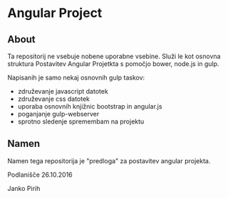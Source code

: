 # Angular Project

## About
Ta repositorij ne vsebuje nobene uporabne vsebine. Služi le kot osnovna struktura
Postavitev Angular Projetkta s pomočjo bower, node.js in gulp.

Napisanih je samo nekaj osnovnih gulp taskov:
* združevanje javascript datotek
* združevanje css datotek
* uporaba osnovnih knjižnic bootstrap in angular.js
* poganjanje gulp-webserver
* sprotno sledenje spremembam  na projektu


## Namen
Namen tega repositorija je "predloga" za postavitev angular projekta.

Podlanišče 26.10.2016       

Janko Pirih
